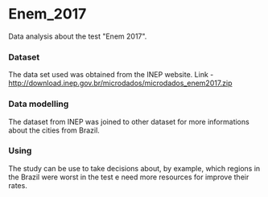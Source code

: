 # Enem_2017
Data analysis about the test "Enem 2017".

### Dataset 
The data set used was obtained from the INEP website. Link - http://download.inep.gov.br/microdados/microdados_enem2017.zip

### Data modelling
The dataset from INEP was joined to other dataset for more informations about the cities from Brazil.

### Using
The study can be use to take decisions about, by example, which regions in the Brazil were worst in the test e need more resources for improve their rates.

